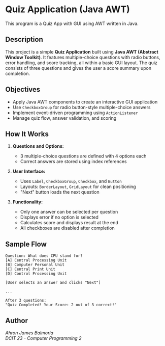 # Quiz Application (Java AWT)
This program is a Quiz App with GUI using AWT written in Java.
## Description
This project is a simple **Quiz Application** built using **Java AWT (Abstract Window Toolkit)**. It features multiple-choice questions with radio buttons, error handling, and score tracking, all within a basic GUI layout. The quiz consists of three questions and gives the user a score summary upon completion.

## Objectives
- Apply Java AWT components to create an interactive GUI application
- Use `CheckboxGroup` for radio button-style multiple-choice answers
- Implement event-driven programming using `ActionListener`
- Manage quiz flow, answer validation, and scoring

## How It Works

1. **Questions and Options:**
   - 3 multiple-choice questions are defined with 4 options each
   - Correct answers are stored using index references

2. **User Interface:**
   - Uses `Label`, `CheckboxGroup`, `Checkbox`, and `Button`
   - Layouts: `BorderLayout`, `GridLayout` for clean positioning
   - "Next" button loads the next question

3. **Functionality:**
   - Only one answer can be selected per question
   - Displays error if no option is selected
   - Calculates score and displays result at the end
   - All checkboxes are disabled after completion

## Sample Flow

```
Question: What does CPU stand for?
[A] Central Processing Unit
[B] Computer Personal Unit
[C] Central Print Unit
[D] Control Processing Unit

[User selects an answer and clicks "Next"]

...

After 3 questions:
"Quiz Completed! Your Score: 2 out of 3 correct!"
```

## Author
*Ahron James Balmoria*  
*DCIT 23 - Computer Programming 2*

